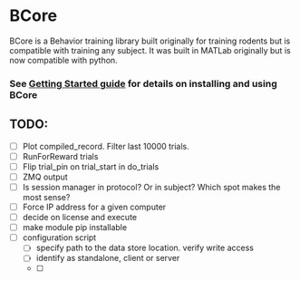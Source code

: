 # BCore

BCore is a Behavior training library built originally for training rodents but is compatible with training any subject. It was built in MATLab originally but is now compatible with python.

### See [Getting Started guide](https://github.com/balajisriram/BCore/blob/master/Docs/0.GettingStartedWithBCore.md) for details on installing and using BCore

## TODO:
 - [ ] Plot compiled_record. Filter last 10000 trials.
 - [ ] RunForReward trials
 - [ ] Flip trial\_pin on trial\_start in do\_trials
 - [ ] ZMQ output
 - [ ] Is session manager in protocol? Or in subject? Which spot makes the most sense?
 - [ ] Force IP address for a given computer
 - [ ] decide on license and execute
 - [ ] make module pip installable
 - [ ] configuration script
     - [ ] specify path to the data store location. verify write access
     - [ ] identify as standalone, client or server
     - [ ] 